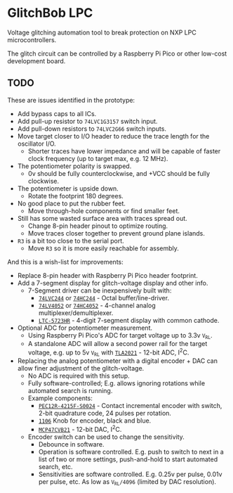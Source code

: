 # GlitchBob LPC

Voltage glitching automation tool to break protection on NXP LPC microcontrollers.

The glitch circuit can be controlled by a Raspberry Pi Pico or other low-cost development board.

## TODO

These are issues identified in the prototype:

- Add bypass caps to all ICs.
- Add pull-up resistor to `74LVC1G3157` switch input.
- Add pull-down resistors to `74LVC2G66` switch inputs.
- Move target closer to I/O header to reduce the trace length for the oscillator I/O.
    - Shorter traces have lower impedance and will be capable of faster clock frequency (up to target max, e.g. 12 MHz).
- The potentiometer polarity is swapped.
    - 0v should be fully counterclockwise, and +VCC should be fully clockwise.
- The potentiometer is upside down.
    - Rotate the footprint 180 degrees.
- No good place to put the rubber feet.
    - Move through-hole components or find smaller feet.
- Still has some wasted surface area with traces spread out.
    - Change 8-pin header pinout to optimize routing.
    - Move traces closer together to prevent ground plane islands.
- `R3` is a bit too close to the serial port.
    - Move `R3` so it is more easily reachable for assembly.

And this is a wish-list for improvements:

- Replace 8-pin header with Raspberry Pi Pico header footprint.
- Add a 7-segment display for glitch-voltage display and other info.
    - 7-Segment driver can be inexpensively built with:
        - [`74LVC244`](https://www.mouser.com/ProductDetail/Texas-Instruments/SN74LVC244APWR?qs=DcvZ7Fltd5xns%252BvAsbES0A%3D%3D) or [`74HC244`](https://www.mouser.com/ProductDetail/Nexperia/74HC244PW118?qs=sGAEpiMZZMutXGli8Ay4kE3wRMDwmh%2F%252B519e17hTwKc%3D) - Octal buffer/line-driver.
        - [`74LV4052`](https://www.mouser.com/ProductDetail/Nexperia/74LV4052PW118?qs=me8TqzrmIYXk9tz3ZPOozg%3D%3D) or [`74HC4052`](https://www.mouser.com/ProductDetail/Nexperia/74HC4052D653?qs=P62ublwmbi9dOtwH%252Bhrppg%3D%3D) - 4-channel analog multiplexer/demultiplexer.
        - [`LTC-5723HR`](https://www.mouser.com/ProductDetail/Lite-On/LTC-5723HR?qs=WxFF5lh7QM2ytJdX1EhJKQ%3D%3D) - 4-digit 7-segment display with common cathode.
- Optional ADC for potentiometer measurement.
    - Using Raspberry Pi Pico's ADC for target voltage up to 3.3v <code>V<sub>RL</sub></code>.
    - A standalone ADC will allow a second power rail for the target voltage, e.g. up to 5v <code>V<sub>RL</sub></code> with [`TLA2021`](https://www.mouser.com/ProductDetail/Texas-Instruments/TLA2021IRUGT?qs=sGAEpiMZZMtgJDuTUz7Xu52YdifX%2FxP9lhA%252BBqDZ7rN1fYamX3qf2A%3D%3D) - 12-bit ADC, I<sup>2</sup>C.
- Replacing the analog potentiometer with a digital encoder + DAC can allow finer adjustment of the glitch-voltage.
    - No ADC is required with this setup.
    - Fully software-controlled; E.g. allows ignoring rotations while automated search is running.
    - Example components:
        - [`PEC12R-4215F-S0024`](https://www.mouser.com/ProductDetail/Bourns/PEC12R-4215F-S0024?qs=pxDZlBjcsCiq%252B%252BLwoVCNNg%3D%3D) - Contact incremental encoder with switch, 2-bit quadrature code, 24 pulses per rotation.
        - [`1106`](https://www.mouser.com/ProductDetail/Davies-Molding/1106?qs=byeeYqUIh0Mr0LdKOAGzbA%3D%3D) Knob for encoder, black and blue.
        - [`MCP47CVB21`](https://www.mouser.com/ProductDetail/Microchip-Technology-Atmel/MCP47CVB21-E-MG?qs=sGAEpiMZZMtgJDuTUz7Xu2gekaVOgz%252BBwkrv3p3aJpfVVhvcYLmSXw%3D%3D) - 12-bit DAC, I<sup>2</sup>C.
    - Encoder switch can be used to change the sensitivity.
        - Debounce in software.
        - Operation is software controlled. E.g. push to switch to next in a list of two or more settings, push-and-hold to start automated search, etc.
        - Sensitivities are software controlled. E.g. 0.25v per pulse, 0.01v per pulse, etc. As low as <code>V<sub>RL</sub>/4096</code> (limited by DAC resolution).
